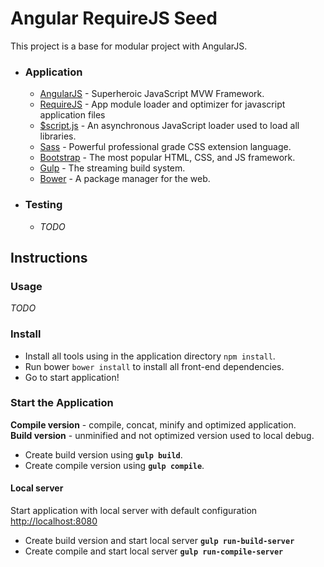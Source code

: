 <h1>Angular RequireJS Seed</h1>
This project is a base for modular project with AngularJS.

<ul>
<li>
<h3>Application</h3>
<ul>
<li>
    <a href="https://angularjs.org/">AngularJS</a> - Superheroic JavaScript MVW Framework.
  </li>
  <li>
    <a href="http://requirejs.org/">RequireJS</a> - App module loader and optimizer for javascript application files
  </li>
  <li>
    <a href="https://github.com/ded/script.js/">$script.js</a> - An asynchronous JavaScript loader used to load all libraries.
  </li>
  <li>
    <a href="http://sass-lang.com/">Sass</a> - Powerful professional grade CSS extension language.
  </li>
  <li>
    <a href="http://getbootstrap.com/">Bootstrap</a> - The most popular HTML, CSS, and JS framework.
  </li>
   <li>
    <a href="http://gulpjs.com/">Gulp</a> - The streaming build system.
  </li>
  <li>
    <a href="http://bower.io/">Bower</a> - A package manager for the web.
  </li>
  
  </ul>
  </li>
  <li>
  <h3>Testing</h3>
  <ul>
  <li><i>TODO</i></li>
  </ul>
  </li>
</ul>



<h2>Instructions</h2>
<h3>Usage</h3>
<i>TODO</i>

<h3>Install</h3>

<ul>
  <li>
    Install all tools using in the application directory <code>npm install</code>.
  </li>
  <li>
    Run bower <code>bower install</code> to install all front-end dependencies.
  </li>
  <li>
    Go to start application!
  </li>
</ul>

<h3>Start the Application</h3>

<b>Compile version</b> - compile, concat, minify and optimized application.
<br/>
<b>Build version</b> - unminified and not optimized version used to local debug.

<ul>
<li>
Create build version using <code><b>gulp build</b></code>.
</li>
<li>
Create compile version using <code><b>gulp compile</b></code>.
</li>
</ul>


<h4>Local server</h4>
Start application with local server with default configuration <a href="http://localhost:8080">http://localhost:8080</a>
<ul>
<li>
Create build version and start local server <code><b>gulp run-build-server</b></code>
</li>
<li>
Create compile and start local server <code><b>gulp run-compile-server</b></code>
</li>
</ul>

